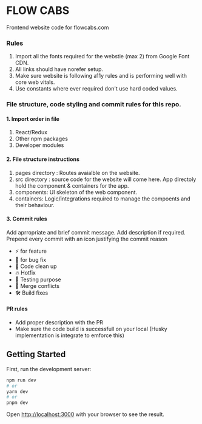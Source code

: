 # FLOW CABS

Frontend website code for flowcabs.com

### Rules

1. Import all the fonts required for the webstie (max 2) from Google Font CDN.
2. All links should have norefer setup.
3. Make sure website is following a11y rules and is performing well with core web vitals.
4. Use constants where ever required don't use hard coded values.

### File structure, code styling and commit rules for this repo.

#### 1. Import order in file

1. React/Redux
2. Other npm packages
3. Developer modules

#### 2. File structure instructions

1. pages directory : Routes avaialble on the website.
2. src directory : source code for the website will come here. App directoly hold the component & containers for the app.
3. components: UI skeleton of the web component.
4. containers: Logic/integrations required to manage the compoents and their behaviour.

#### 3. Commit rules

Add aprropriate and brief commit message. Add description if required.
Prepend every commit with an icon justifying the commit reason

- ⚡ for feature
- 🐞 for bug fix
- 🧹 Code clean up
- 🔥 Hotfix
- 🧪 Testing purpose
- 🧩 Merge conflicts
- 🛠 Build fixes

#### PR rules

- Add proper description with the PR
- Make sure the code build is successfull on your local (Husky implementation is integrate to emforce this)

## Getting Started

First, run the development server:

```bash
npm run dev
# or
yarn dev
# or
pnpm dev
```

Open [http://localhost:3000](http://localhost:3000) with your browser to see the result.
